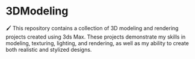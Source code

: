 # 3DModeling
🖌️ This repository contains a collection of 3D modeling and rendering projects created using 3ds Max. These projects demonstrate my skills in modeling, texturing, lighting, and rendering, as well as my ability to create both realistic and stylized designs.
